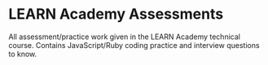 # LEARN Academy Assessments

All assessment/practice work given in the LEARN Academy technical course. Contains JavaScript/Ruby coding practice and interview questions to know.
